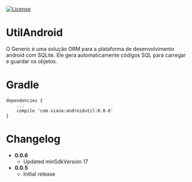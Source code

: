 [![License](https://img.shields.io/badge/License-Apache%202.0-green.svg)](LICENSE)

# UtilAndroid

O Generic é uma solução ORM para a plataforma de desenvolvimento android com SQLite.
Ele gera automaticamente códigos SQL para carregar e guardar os objetos.

# Gradle

```
dependencies {
    ...
    compile 'com.viana:androidutil:0.0.6'
}
```

# Changelog
* **0.0.6**
    * Updated minSdkVersion 17
* **0.0.5**
    * Initial release
